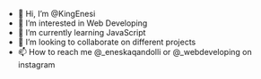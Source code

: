 - 👋 Hi, I’m @KingEnesi
- 👀 I’m interested in Web Developing
- 🌱 I’m currently learning JavaScript
- 💞️ I’m looking to collaborate on different projects
- 📫 How to reach me @_eneskaqandolli or @_webdeveloping on instagram

<!---
KingEnesi/KingEnesi is a ✨ special ✨ repository because its `README.md` (this file) appears on your GitHub profile.
You can click the Preview link to take a look at your changes.
--->
